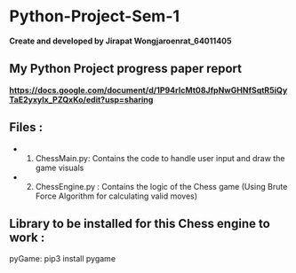 # Python-Project-Sem-1
**Create and developed by Jirapat Wongjaroenrat_64011405**


## My Python Project progress paper report
**https://docs.google.com/document/d/1P94rIcMt08JfpNwGHNfSqtR5iQyTaE2yxylx_PZQxKo/edit?usp=sharing**


## Files :
- 1. ChessMain.py:       Contains the code to handle user input and draw the game visuals

- 2. ChessEngine.py :     Contains the logic of the Chess game (Using Brute Force Algorithm for calculating valid moves)

## Library to be installed for this Chess engine to work :

pyGame: pip3 install pygame
